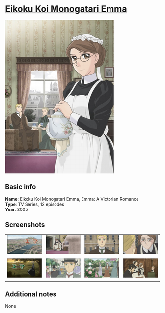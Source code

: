 # [Eikoku Koi Monogatari Emma][anidb_url]

[anidb_url]: https://anidb.net/anime/2695

![cover](cover.jpg)

## Basic info

**Name**: Eikoku Koi Monogatari Emma, Emma: A Victorian Romance<br>
**Type**: TV Series, 12 episodes<br>
**Year**: 2005<br>

## Screenshots

| | | | |
| - | - | - | - |
| ![qtec 1](screenshots/screenshot01.png) | ![qtec 2](screenshots/screenshot02.png) | ![qtec 3](screenshots/screenshot03.png) | ![qtec 4](screenshots/screenshot04.png) |
| | | | |
| ![qtec 5](screenshots/screenshot05.png) | ![qtec 6](screenshots/screenshot06.png) | ![qtec 7](screenshots/screenshot07.png) | ![qtec 8](screenshots/screenshot08.png) |
| | | | |

## Additional notes

None
